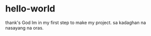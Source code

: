 # hello-world 
thank's God Im in my first step to make my project. 
sa kadaghan na nasayang na oras. 
